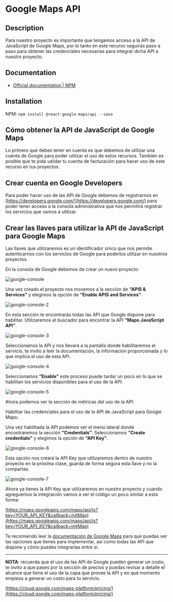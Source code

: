 # Google Maps API
## Description
Para nuestro proyecto es importante que tengamos acceso a la API de JavaScript de Google Maps, por lo tanto en este recurso seguirás paso a paso para obtener las credenciales necesarias para integrar dicha API a nuestro proyecto.

## Documentation
- [Official documentation | NPM](https://www.npmjs.com/package/@react-google-maps/api)

## Installation
NPM: ```npm install @react-google-maps/api --save```

## Cómo obtener la API de JavaScript de Google Maps
Lo primero que debes tener en cuenta es que debemos de utilizar una cuenta de Google para poder utilizar el uso de estos recursos. También es posible que te pida validar tu cuenta de facturación para hacer uso de este recurso en tus proyectos.

## Crear cuenta en Google Developers
Para poder hacer uso de las API de Google debemos de registrarnos en [https://developers.google.com/](https://developers.google.com/) para poder tener acceso a la consola administrativa que nos permitirá registrar los servicios que vamos a utilizar.

## Crear las llaves para utilizar la API de JavaScript para Google Maps
Las llaves que utilizaremos es un identificador único que nos permite autenticarnos con los servicios de Google para poderlos utilizar en nuestros proyectos.

En la consola de Google debemos de crear un nuevo proyecto:

![google-console](https://static.platzi.com/media/user_upload/image-1-446dc843-d4b1-4430-ab07-ef8591cf7c0a.jpg)

Una vez creado el proyecto nos movemos a la sección de **“APIS & Services”** y elegimos la opción de **“Enable APIS and Services”**.

![google-console-2](https://static.platzi.com/media/user_upload/IMAGE-2-119cf956-ad1a-43d7-8c75-a7f578e0b45b.jpg)

En esta sección te encontrarás todas las API que Google dispone para habilitar. Utilizaremos el buscador para encontrar la API **“Maps JavaScript API”**.

![google-console-3](https://static.platzi.com/media/user_upload/image-3-46f84180-5b28-4628-a6fa-4573fecb66c1.jpg)

Seleccionamos la API y nos llevará a la pantalla donde habilitaremos el servicio, te invito a leer la documentación, la información proporcionada y lo que implica el uso de esta API.

![google-console-4](https://static.platzi.com/media/user_upload/image-4-f4cad766-e0cc-4cbc-b4d6-3386afb03faa.jpg)

Seleccionamos **“Enable”** este proceso puede tardar un poco en lo que se habilitan los servicios disponibles para el uso de la API.

![google-console-5](https://static.platzi.com/media/user_upload/image-5-337ca630-a0a5-446b-b066-3577030c2694.jpg)

Ahora podemos ver la sección de métricas del uso de la API.

Habilitar las credenciales para el uso de la API de JavaScript para Google Maps:

Una vez habilitada la API podemos ver el menú lateral donde encontraremos la sección **“Credentials”**. Seleccionamos **“Create credentials”** y elegimos la opción de **“API Key”**.

![google-console-6](https://static.platzi.com/media/user_upload/image-6-2eef52fb-32b7-4aaf-b62b-6cb24c7d00a0.jpg)

Esta opción nos creará la API Key que utilizaremos dentro de nuestro proyecto en la próxima clase, guarda de forma segura esta llave y no la compartas.

![google-console-7](https://static.platzi.com/media/user_upload/image-7-96fe2d32-2463-4332-8902-59002634d413.jpg)

Ahora ya tienes la API Key que utilizaremos en nuestro proyecto y cuando agreguemos la integración vamos a ver el código un poco similar a esta forma:

[https://maps.googleapis.com/maps/api/js?key=YOUR_API_KEY&callback=initMap](https://maps.googleapis.com/maps/api/js?key=YOUR_API_KEY&callback=initMap)

Te recomiendo leer la [documentación de Google Maps](https://developers.google.com/maps/documentation/javascript/overview) para que puedas ver las opciones que tienes para implementar, así como todas las API que dispone y cómo puedes integrarlas entre sí.

---
**NOTA**: recuerda que el uso de las API de Google pueden generar un costo, te invito a que pases por la sección de precios y puedas revisar a detalle el alcance que tiene el uso de la capa que provee la API y en qué momento empieza a generar un costo para tu servicio.

[https://cloud.google.com/maps-platform/pricing/](https://cloud.google.com/maps-platform/pricing/)